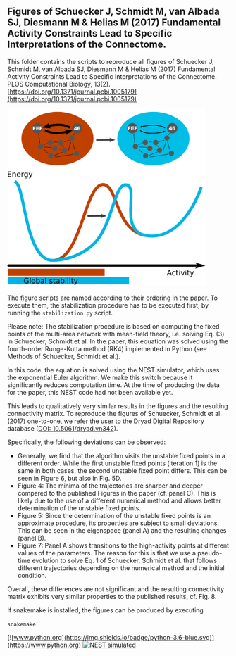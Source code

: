 ## Figures of Schuecker J, Schmidt M, van Albada SJ, Diesmann M & Helias M (2017) Fundamental Activity Constraints Lead to Specific Interpretations of the Connectome.

This folder contains the scripts to reproduce all figures of Schuecker J, Schmidt M, van Albada SJ, Diesmann M & Helias M (2017) Fundamental Activity Constraints Lead to Specific Interpretations of the Connectome. PLOS Computational Biology, 13(2). [https://doi.org/10.1371/journal.pcbi.1005179](https://doi.org/10.1371/journal.pcbi.1005179)

<img src="sketch.png" alt="Stabilization sketch" width="450"/>

The figure scripts are named according to their ordering in the paper. To execute them, the stabilization procedure has to be executed first, by running the `stabilization.py` script.

Please note: The stabilization procedure is based on computing the fixed points of the multi-area network with mean-field theory, i.e. solving Eq. (3) in Schuecker, Schmidt et al. In the paper, this equation was solved using the fourth-order Runge-Kutta method (RK4) implemented in Python (see Methods of Schuecker, Schmidt et al.). 

In this code, the equation is solved using the NEST simulator, which uses the exponential Euler algorithm. We make this switch because it significantly reduces computation time. At the time of producing the data for the paper, this NEST code had not been available yet.

This leads to qualitatively very similar results in the figures and the resulting connectivity matrix. To reproduce the figures of Schuecker, Schmidt et al. (2017) one-to-one, we refer the user to the Dryad Digital Repository database ([DOI: 10.5061/dryad.vn342](https://datadryad.org/resource/doi:10.5061/dryad.vn342)).

Specifically, the following deviations can be observed:
- Generally, we find that the algorithm visits the unstable fixed points in a different order. While the first unstable fixed points (iteration 1) is the same in both cases, the second unstable fixed point differs. This can be seen in Figure 6, but also in Fig. 5D.
- Figure 4: The minima of the trajectories are sharper and deeper compared to the published Figures in the paper (cf. panel C). This is likely due to the use of a different numerical method and allows better determination of the unstable fixed points.
- Figure 5: Since the determination of the unstable fixed points is an approximate procedure, its properties are subject to small deviations. This can be seen in the eigenspace (panel A) and the resulting changes (panel B).
- Figure 7: Panel A shows transitions to the high-activity points at different values of the parameters. The reason for this is that we use a pseudo-time evolution to solve Eq. 1 of Schuecker, Schmidt et al. that follows different trajectories depending on the numerical method and the initial condition.

Overall, these differences are not significant and the resulting connectivity matrix exhibits very similar properties to the published results, cf. Fig. 8.


If snakemake is installed, the figures can be produced by executing

`snakemake`

[![www.python.org](https://img.shields.io/badge/python-3.6-blue.svg)](https://www.python.org) <a href="http://www.nest-simulator.org"> <img src="https://raw.githubusercontent.com/nest/nest-simulator/master/extras/logos/nest-simulated.png" alt="NEST simulated" width="50"/></a>
